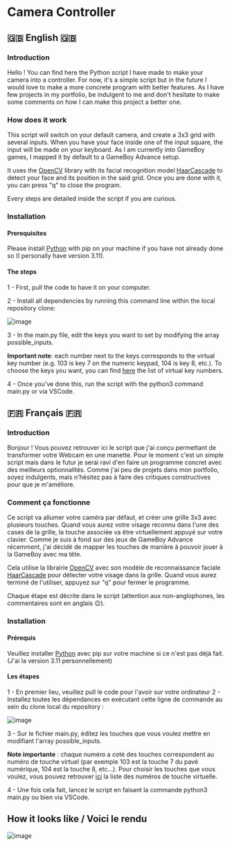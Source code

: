 # Camera Controller

## 🇬🇧 English 🇬🇧

### Introduction

Hello ! You can find here the Python script I have made to make your camera into a controller.
For now, it's a simple script but in the future I would love to make a more concrete program with better features.
As I have few projects in my portfolio, be indulgent to me and don't hesitate to make some comments on how I can make this project a better one.

### How does it work

This script will switch on your default camera, and create a 3x3 grid with several inputs. When you have your face inside one of the input square, the input will be made on your keyboard.
As I am currently into GameBoy games, I mapped it by default to a GameBoy Advance setup.

It uses the [OpenCV](https://opencv.org/) library with its facial recognition model [HaarCascade](https://docs.opencv.org/3.4/db/d28/tutorial_cascade_classifier.html) to detect your face and its position in the said grid.
Once you are done with it, you can press "q" to close the program.

Every steps are detailed inside the script if you are curious.

### Installation

#### Prerequisites

Please install [Python](https://www.python.org/) with pip on your machine if you have not already done so (I personally have version 3.11).

#### The steps

1 - First, pull the code to have it on your computer.

2 - Install all dependencies by running this command line within the local repository clone:

![image](https://github.com/user-attachments/assets/38f07881-8f6d-42bd-b9dc-c9903b3e97d0)

3 - In the main.py file, edit the keys you want to set by modifying the array possible_inputs.

**Important note**: each number next to the keys corresponds to the virtual key number (e.g. 103 is key 7 on the numeric keypad, 104 is key 8, etc.). To choose the keys you want, you can find [here](https://cherrytree.at/misc/vk.htm) the list of virtual key numbers.

4 - Once you've done this, run the script with the python3 command main.py or via VSCode.

## 🇫🇷 Français 🇫🇷

### Introduction

Bonjour ! Vous pouvez retrouver ici le script que j'ai conçu permettant de transformer votre Webcam en une manette.
Pour le moment c'est un simple script mais dans le futur je serai ravi d'en faire un programme concret avec des meilleurs optionnalités.
Comme j'ai peu de projets dans mon portfolio, soyez indulgents, mais n'hésitez pas à faire des critiques constructives pour que je m'améliore.

### Comment ça fonctionne

Ce script va allumer votre caméra par défaut, et créer une grille 3x3 avec plusieurs touches. Quand vous aurez votre visage reconnu dans l'une des cases de la grille, la touche associée va être virtuellement appuyé sur votre clavier.
Comme je suis à fond sur des jeux de GameBoy Advance récemment, j'ai décidé de mapper les touches de manière à pouvoir jouer à la GameBoy avec ma tête.

Cela utilise la librairie [OpenCV](https://opencv.org/) avec son modèle de reconnaissance faciale [HaarCascade](https://docs.opencv.org/3.4/db/d28/tutorial_cascade_classifier.html) pour détecter votre visage dans la grille.
Quand vous aurez terminé de l'utiliser, appuyez sur "q" pour fermer le programme.

Chaque étape est décrite dans le script (attention aux non-anglophones, les commentaires sont en anglais 😉).


### Installation

#### Prérequis

Veuillez installer [Python](https://www.python.org/) avec pip sur votre machine si ce n'est pas déjà fait. (J'ai la version 3.11 personnellement)

#### Les étapes

1 - En premier lieu, veuillez pull le code pour l'avoir sur votre ordinateur
2 - Installez toutes les dépendances en exécutant cette ligne de commande au sein du clone local du repository :

![image](https://github.com/user-attachments/assets/38f07881-8f6d-42bd-b9dc-c9903b3e97d0)

3 - Sur le fichier main.py, éditez les touches que vous voulez mettre en modifiant l'array possible_inputs.

**Note importante** : chaque numéro a coté des touches correspondent au numéro de touche virtuel (par exemple 103 est la touche 7 du pavé numérique, 104 est la touche 8, etc...). Pour choisir les touches que vous voulez, vous pouvez retrouver [ici](https://cherrytree.at/misc/vk.htm) la liste des numéros de touche virtuelle.

4 - Une fois cela fait, lancez le script en faisant la commande python3 main.py ou bien via VSCode.




## How it looks like / Voici le rendu


![image](https://github.com/user-attachments/assets/ac2f9727-e448-42c8-bc21-e2bb65360a29)
